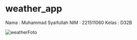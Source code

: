 # weather_app
Nama : Muhammad Syaifullah
NIM : 221511060
Kelas : D32B

![weatherFoto](https://github.com/muhsyaifull/Weather-Apps/assets/116627296/dab83355-3862-4767-8183-9d2f08647d75)

